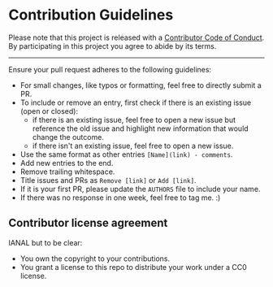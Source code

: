 # Contribution Guidelines

Please note that this project is released with a
[Contributor Code of Conduct](code_of_conduct.md). By participating in this
project you agree to abide by its terms.

---

Ensure your pull request adheres to the following guidelines:

- For small changes, like typos or formatting, feel free to directly submit a PR.
- To include or remove an entry, first check if there is an existing issue (open or closed):
  - if there is an existing issue, feel free to open a new issue but reference the old issue and highlight new information that would change the outcome.
  - if there isn't an existing issue, feel free to open a new issue.
- Use the same format as other entries `[Name](link) - comments`.
- Add new entries to the end.
- Remove trailing whitespace.
- Title issues and PRs as `Remove [link]` or `Add [link]`.
- If it is your first PR, please update the `AUTHORS` file to include your name.
- If there was no response in one week, feel free to tag me. :)

## Contributor license agreement

IANAL but to be clear:

- You own the copyright to your contributions.
- You grant a license to this repo to distribute your work under a CC0 license.
